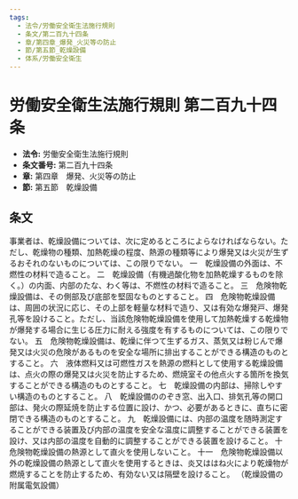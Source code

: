 ```yaml
---
tags:
  - 法令/労働安全衛生法施行規則
  - 条文/第二百九十四条
  - 章/第四章_爆発_火災等の防止
  - 節/第五節_乾燥設備
  - 体系/労働安全衛生
---
```

# 労働安全衛生法施行規則 第二百九十四条

- **法令:** 労働安全衛生法施行規則
- **条文番号:** 第二百九十四条
- **章:** 第四章　爆発、火災等の防止
- **節:** 第五節　乾燥設備

## 条文
事業者は、乾燥設備については、次に定めるところによらなければならない。ただし、乾燥物の種類、加熱乾燥の程度、熱源の種類等により爆発又は火災が生ずるおそれのないものについては、この限りでない。
一　乾燥設備の外面は、不燃性の材料で造ること。
二　乾燥設備（有機過酸化物を加熱乾燥するものを除く。）の内面、内部のたな、わく等は、不燃性の材料で造ること。
三　危険物乾燥設備は、その側部及び底部を堅固なものとすること。
四　危険物乾燥設備は、周囲の状況に応じ、その上部を軽量な材料で造り、又は有効な爆発戸、爆発孔等を設けること。ただし、当該危険物乾燥設備を使用して加熱乾燥する乾燥物が爆発する場合に生じる圧力に耐える強度を有するものについては、この限りでない。
五　危険物乾燥設備は、乾燥に伴つて生ずるガス、蒸気又は粉じんで爆発又は火災の危険があるものを安全な場所に排出することができる構造のものとすること。
六　液体燃料又は可燃性ガスを熱源の燃料として使用する乾燥設備は、点火の際の爆発又は火災を防止するため、燃焼室その他点火する箇所を換気することができる構造のものとすること。
七　乾燥設備の内部は、掃除しやすい構造のものとすること。
八　乾燥設備ののぞき窓、出入口、排気孔等の開口部は、発火の際延焼を防止する位置に設け、かつ、必要があるときに、直ちに密閉できる構造のものとすること。
九　乾燥設備には、内部の温度を随時測定することができる装置及び内部の温度を安全な温度に調整することができる装置を設け、又は内部の温度を自動的に調整することができる装置を設けること。
十　危険物乾燥設備の熱源として直火を使用しないこと。
十一　危険物乾燥設備以外の乾燥設備の熱源として直火を使用するときは、炎又ははね火により乾燥物が燃焼することを防止するため、有効ない又は隔壁を設けること。
（乾燥設備の附属電気設備）


